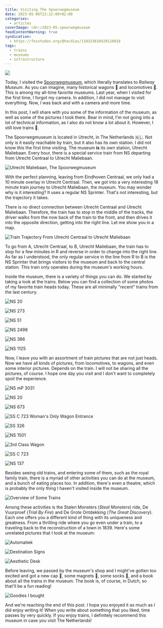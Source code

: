 ```yaml
---
title: Visiting The Spoorwegmuseum
date: 2023-05-06T22:22:09+02:00
categories:
  - articles
coverImage: cdn:/2023-05-spoorwegmuseum
feedContentWarning: true
syndication:
  - https://fosstodon.org/@hacdias/110323610429118818
tags:
  - trains
  - museums
  - infrastructure
---
```


<style>
.train-gif {
  margin-top: -1.5rem;
  margin-right: -4rem;
  max-width: 15rem;
}

.train-gif + p {
  margin-top: 2.5rem;
}
</style>

![](https://cdn.hacdias.com/media/2023-05-train.gif?class=pixelated+left+train-gif)

Today, I visited the [Spoorwegmuseum](https://www.spoorwegmuseum.nl/), which literally translates to *Railway Museum*. As you can imagine, many historical wagons 🚃 and locomotives 🚂. This is among my all-time favorite museums. Last year, when I visited for the first time, I forgot my camera. In addition, I did not manage to visit everything. Now, I was back and with a camera and more time.

<!--more-->

<style>
:root,
:root.dark {
  --c-h: 21;
  --c-s: 27%;
  --c-l: 47%;
}

.grid3 {
    grid-template-columns: repeat(3, 1fr);
}
</style>

In this post, I will share with you some of the information of the museum, as well as some of the pictures I took there. Bear in mind, I'm not going into a lot of technical information, as I also do not know a lot about it. However, I still love trains 🚅.

The Spoorwegmuseum is located in Utrecht, in The Netherlands 🇳🇱. Not only is it easily reachable by train, but it also has its own station. I did not know this the first time visiting. The museum **is** its own station, Utrecht Maliebaan. Every hour, there is a special service train from NS departing from Utrecht Centraal to Utrecht Maliebaan.

![Utrecht Maliebaan, The Spoorwegmuseum](cdn:/2023-05-spoorwegmuseum?class=fw)

With the perfect planning, leaving from Eindhoven Centraal, we only had a 10 minute overlay in Utrecht Centraal. Then, we got into a very interesting 18 minute train journey to Utrecht Maliebaan, the museum. You may wonder why is it interesting? It uses a regular NS Sprinter. That's not interesting, but the trajectory it takes.

There is no direct connection between Utrecht Centraal and Utrecht Maliebaan. Therefore, the train has to stop in the middle of the tracks, the driver walks from the now back of the train to the front, and then drives it into the opposite direction, getting into the right line. Let me show you in a map.

![Train Trajectory From Utrecht Centraal to Utrecht Maliebaan](cdn:/2023-05-spoorwegmuseum-train-route?class=fw)

To go from A, Utrecht Centraal, to B, Utrecht Maliebaan, the train has to stop for a few minutes in R and reverse in order to change into the right line. As far as I understood, the only regular service in the line from R to B is the NS Sprinter that brings visitors to the museum and back to the central station. This train only operates during the museum's working hours.

Inside the museum, there is a variety of things you can do. We started by taking a look at the trains. Below you can find a collection of some photos of my favorite train heads today. These are all minimally "recent" trains from the last century.

<div class='fw fg grid3'>

![](cdn:/2023-05-spoorwegmuseum-ns-20 "NS 20")

![](cdn:/2023-05-spoorwegmuseum-ns-273 "NS 273")

![](cdn:/2023-05-spoorwegmuseum-ns-51 "NS 51")

![](cdn:/2023-05-spoorwegmuseum-ns-2498 "NS 2498")

![](cdn:/2023-05-spoorwegmuseum-ns-386 "NS 386")

![](cdn:/2023-05-spoorwegmuseum-ns-1125 "NS 1125")

</div>

Now, I leave you with an assortment of train pictures that are not just heads. Now we have
all kinds of pictures, from locomotives, to wagons, and even some interior pictures. Depends on the train.
I will not be sharing all the pictures, of course. I hope one day you visit and I don't want
to completely spoil the experience.

<div class='fw fg'>

![](cdn:/2023-05-spoorwegmuseum-ns-3031 "NS mP 3031")

![](cdn:/2023-05-spoorwegmuseum-ns-20-side "NS 20")

</div>

![](cdn:/2023-05-spoorwegmuseum-ns-673?class=fw "NS 673")

<div class='fw fg'>

![](cdn:/2023-05-spoorwegmuseum-ss-723-wo "SS C 723 Woman's Only Wagon Entrance")

![](cdn:/2023-05-spoorwegmuseum-ss-326 "SS 326")

</div>

<div class='fw fg'>

![](cdn:/2023-05-spoorwegmuseum-ns-1501 "NS 1501")

![](cdn:/2023-05-spoorwegmuseum-3d-class "3rd Class Wagon")

![](cdn:/2023-05-spoorwegmuseum-ss-723 "SS C 723")

![](cdn:/2023-05-spoorwegmuseum-ns-137 "NS 137")

</div>

Besides seeing old trains, and entering some of them, such as the royal family train, there is a myriad of other activities you can do at the museum, and a bunch of eating places too. In addition, there's even a theatre, which is probably the only thing I haven't visited inside the museum.

![](cdn:/2023-05-spoorwegmuseum-overview?class=fw "Overview of Some Trains")

Among these activities is the Stalen Monsters (*Steal Monsters*) ride, De Vuurproef (*Trial By Fire*) and De Grote Ontdekking (*The Great Discovery*). Each one offers you a different kind of thing with its uniqueness and greatness. From a thrilling ride where you go even under a train, to a traveling back to the reconstruction of a town in 1839. Here's some unrelated pictures that I took at the museum:

<div class='fg fw grid3'>

![](cdn:/2023-05-spoorwegmuseum-automatiek "Automatiek")

![](cdn:/2023-05-spoorwegmuseum-naartoe "Destination Signs")

![](cdn:/2023-05-spoorwegmuseum-desk "Aesthetic Desk")

</div>

Before leaving, we passed by the museum's shop and I might've gotten too excited and got a new cap 🧢, some magnets 🧲, some socks 🧦, and a book about all the trains in the museum. The book is, of course, in Dutch, so that'll be a fun reading!

![](cdn:/2023-05-spoorwegmuseum-goodies?class=fw "Goodies I bought")

And we're reaching the end of this post. I hope you enjoyed it as much as I did enjoy writing it! When you write about something that you liked, time passes by very quickly. If you enjoy trains, I definitely recommend this museum in case you visit The Netherlands!

